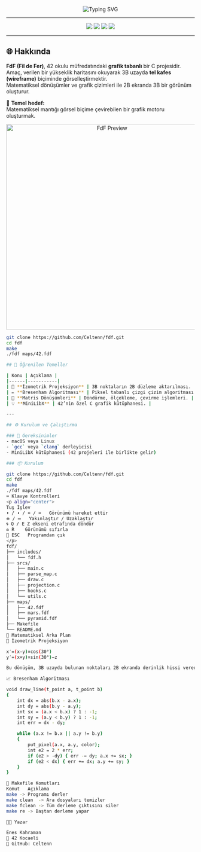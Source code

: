 <!-- ====================================================== -->
<!--   🌌  FdF (Fil de Fer) — by Enes Kahraman, 42 Kocaeli   -->
<!-- ====================================================== -->

<p align="center">
  <img src="https://readme-typing-svg.herokuapp.com?font=Fira+Code&size=30&pause=1000&color=00C2FF&center=true&vCenter=true&width=600&lines=🧩+FdF+(Fil+de+Fer);3B+Tel+Kafes+Görselleştirici;C+ile+Grafik+Programlama;42+Kocaeli+Projesi" alt="Typing SVG" />
</p>

---

<p align="center">
  <img src="https://img.shields.io/badge/Dil-C-blue?style=for-the-badge" />
  <img src="https://img.shields.io/badge/Okul-42_Kocaeli-green?style=for-the-badge" />
  <img src="https://img.shields.io/badge/Proje-FdF-lightgrey?style=for-the-badge" />
  <img src="https://img.shields.io/badge/Durum-Tamamlandı-success?style=for-the-badge" />
</p>

---

## 🌐 Hakkında

**FdF (Fil de Fer)**, 42 okulu müfredatındaki **grafik tabanlı** bir C projesidir.  
Amaç, verilen bir yükseklik haritasını okuyarak 3B uzayda **tel kafes (wireframe)** biçiminde görselleştirmektir.  
Matematiksel dönüşümler ve grafik çizimleri ile 2B ekranda 3B bir görünüm oluşturur.

🧭 **Temel hedef:**  
Matematiksel mantığı görsel biçime çevirebilen bir grafik motoru oluşturmak.

<p align="center">
  <img src="https://github.com/Celtenn/fdf/assets/example_output.png" width="550" alt="FdF Preview">
</p>

```bash
git clone https://github.com/Celtenn/fdf.git
cd fdf
make
./fdf maps/42.fdf

## 🧠 Öğrenilen Temeller

| Konu | Açıklama |
|------|-----------|
| 🧮 **İzometrik Projeksiyon** | 3B noktaların 2B düzleme aktarılması. |
| ✏️ **Bresenham Algoritması** | Piksel tabanlı çizgi çizim algoritması. |
| 🔄 **Matris Dönüşümleri** | Döndürme, ölçekleme, çevirme işlemleri. |
| 💡 **MiniLibX** | 42’nin özel C grafik kütüphanesi. |

---

## ⚙️ Kurulum ve Çalıştırma

### 🔧 Gereksinimler
- macOS veya Linux  
- `gcc` veya `clang` derleyicisi  
- MiniLibX kütüphanesi (42 projeleri ile birlikte gelir)

### 📦 Kurulum

git clone https://github.com/Celtenn/fdf.git
cd fdf
make
./fdf maps/42.fdf
⌨️ Klavye Kontrolleri
<p align="center">
Tuş	İşlev
⬆️ / ⬇️ / ⬅️ / ➡️	Görünümü hareket ettir
➕ / ➖	Yakınlaştır / Uzaklaştır
🌀 Q / E	Z ekseni etrafında döndür
♻️ R	Görünümü sıfırla
🚪 ESC	Programdan çık
</p>
fdf/
├── includes/
│   └── fdf.h
├── srcs/
│   ├── main.c
│   ├── parse_map.c
│   ├── draw.c
│   ├── projection.c
│   ├── hooks.c
│   └── utils.c
├── maps/
│   ├── 42.fdf
│   ├── mars.fdf
│   └── pyramid.fdf
├── Makefile
└── README.md
🧮 Matematiksel Arka Plan
🎲 İzometrik Projeksiyon

x′=(x−y)×cos(30°)
y′=(x+y)×sin(30°)−z

Bu dönüşüm, 3B uzayda bulunan noktaları 2B ekranda derinlik hissi vererek gösterir.

📈 Bresenham Algoritması

void draw_line(t_point a, t_point b)
{
    int dx = abs(b.x - a.x);
    int dy = abs(b.y - a.y);
    int sx = (a.x < b.x) ? 1 : -1;
    int sy = (a.y < b.y) ? 1 : -1;
    int err = dx - dy;

    while (a.x != b.x || a.y != b.y)
    {
        put_pixel(a.x, a.y, color);
        int e2 = 2 * err;
        if (e2 > -dy) { err -= dy; a.x += sx; }
        if (e2 < dx) { err += dx; a.y += sy; }
    }
}

🧰 Makefile Komutları
Komut	Açıklama
make ->	Programı derler
make clean	-> Ara dosyaları temizler
make fclean	-> Tüm derleme çıktısını siler
make re	-> Baştan derleme yapar

🧑‍💻 Yazar

Enes Kahraman
📍 42 Kocaeli
🔗 GitHub: Celtenn
